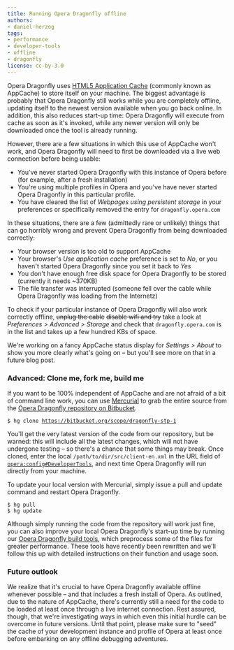 ```yaml
---
title: Running Opera Dragonfly offline
authors:
- daniel-herzog
tags:
- performance
- developer-tools
- offline
- dragonfly
license: cc-by-3.0
---
```


<p>Opera Dragonfly uses <a href="https://html.spec.whatwg.org/#applicationcache">HTML5 Application Cache</a> (commonly known as AppCache) to store itself on your machine. The biggest advantage is probably that Opera Dragonfly still works while you are completely offline, updating itself to the newest version available when you go back online. In addition, this also reduces start-up time: Opera Dragonfly will execute from cache as soon as it&#39;s invoked, while any newer version will only be downloaded once the tool is already running.</p>

<p>However, there are a few situations in which this use of AppCache won&#39;t work, and Opera Dragonfly will need to first be downloaded via a live web connection before being usable:</p>

<ul>
<li>You&#39;ve never started Opera Dragonfly with this instance of Opera before (for example, after a fresh installation)</li>
<li>You&#39;re using multiple profiles in Opera and you&#39;ve have never started Opera Dragonfly in this particular profile.</li>
<li>You have cleared the list of <em>Webpages using persistent storage</em> in your preferences or specifically removed the entry for <code>dragonfly.opera.com</code></li>
</ul>

<p>In these situations, there are a few (admittedly rare or unlikely) things that can go horribly wrong and prevent Opera Dragonfly from being downloaded correctly:</p>

<ul>
<li>Your browser version is too old to support AppCache</li>
<li>Your browser&#39;s <em>Use application cache</em> preference is set to <em>No</em>, or you haven&#39;t started Opera Dragonfly since you set it back to <em>Yes</em></li>
<li>You don&#39;t have enough free disk space for Opera Dragonfly to be stored (currently it needs ~370KB)</li>
<li>The file transfer was interrupted (someone fell over the cable while Opera Dragonfly was loading from the Internetz)</li>
</ul>

<p>To check if your particular instance of Opera Dragonfly will also work correctly offline, <s>unplug the cable</s> <s>disable wifi and try</s> take a look at <em>Preferences &gt; Advanced &gt; Storage</em> and check that <code>dragonfly.opera.com</code> is in the list and takes up a few hundred KBs of space.</p>

<p>We&#39;re working on a fancy AppCache status display for <em>Settings &gt; About</em> to show you more clearly what&#39;s going on – but you&#39;ll see more on that in a future blog post.</p>

<h3>Advanced: Clone me, fork me, build me</h3>

<p>If you want to be 100% independent of AppCache and are not afraid of a bit of command line work, you can use <a href="http://mercurial.selenic.com/">Mercurial</a> to grab the entire source from the <a href="http://bitbucket.org/scope/dragonfly-stp-1/">Opera Dragonfly repository on Bitbucket</a>.</p>

<pre><code>$ hg clone <a href="https://bitbucket.org/scope/dragonfly-stp-1" target="_blank">https://bitbucket.org/scope/dragonfly-stp-1</a></code></pre>

<p>You&#39;ll get the very latest version of the code from our repository, but be warned: this will include all the latest changes, which will not have undergone testing – so there&#39;s a chance that some things may break. Once cloned, enter the local <code>/path/to/dir/src/client-en.xml</code> in the URL field of <a href="opera:config#DeveloperTools"><code>opera:config#DeveloperTools</code></a>, and next time Opera Dragonfly will run directly from your machine.</p>

<p>To update your local version with Mercurial, simply issue a pull and update command and restart Opera Dragonfly.</p>

<pre><code>$ hg pull
$ hg update</code></pre>

<p>Although simply running the code from the repository will work just fine, you can also improve your local Opera Dragonfly&#39;s start-up time by running our <a href="https://bitbucket.org/scope/dragonfly-tools">Opera Dragonfly build tools</a>, which preprocess some of the files for greater performance. These tools have recently been rewritten and we&#39;ll follow this up with detailed instructions on their function and usage soon.</p>

<h3>Future outlook</h3>

<p>We realize that it&#39;s crucial to have Opera Dragonfly available offline whenever possible – and that includes a fresh install of Opera. As outlined, due to the nature of AppCache, there&#39;s currently still a need for the code to be loaded at least once through a live internet connection. Rest assured, though, that we&#39;re investigating ways in which even this initial hurdle can be overcome in future versions. Until that point, please make sure to &quot;seed&quot; the cache of your development instance and profile of Opera at least once before embarking on any offline debugging adventures.</p>
